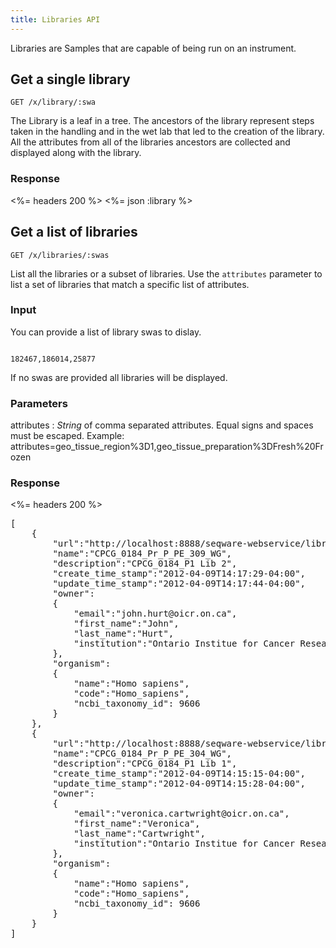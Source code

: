```yaml
---
title: Libraries API
---
```


Libraries are Samples that are capable of being run on an instrument.

## Get a single library

    GET /x/library/:swa
    
The Library is a leaf in a tree. The ancestors of the library represent steps taken in 
the handling and in the wet lab that led to the creation of the library. All the attributes
from all of the libraries ancestors are collected and displayed along with the library.

### Response

<%= headers 200 %>
<%= json :library %>


## Get a list of libraries

    GET /x/libraries/:swas
    
List all the libraries or a subset of libraries. Use the `attributes` parameter to list
a set of libraries that match a specific list of attributes.

### Input

You can provide a list of library swas to dislay.

<pre class="highlight"><code class="language-javascript">
182467,186014,25877
</code></pre>

If no swas are provided all libraries will be displayed.

### Parameters

attributes
: _String_ of comma separated attributes. Equal signs and spaces must be escaped.
  Example: attributes=geo_tissue_region%3D1,geo_tissue_preparation%3DFresh%20Frozen


### Response

<%= headers 200 %>
<pre class="highlight">
[
    {
        "url":"http://localhost:8888/seqware-webservice/library/186430",
        "name":"CPCG_0184_Pr_P_PE_309_WG",
        "description":"CPCG_0184_P1 Lib 2",
        "create_time_stamp":"2012-04-09T14:17:29-04:00",
        "update_time_stamp":"2012-04-09T14:17:44-04:00",
        "owner":
        {
            "email":"john.hurt@oicr.on.ca",
            "first_name":"John",
            "last_name":"Hurt",
            "institution":"Ontario Institue for Cancer Research"
        },
        "organism":
        {
            "name":"Homo sapiens",
            "code":"Homo_sapiens",
            "ncbi_taxonomy_id": 9606
        }
    },
    {
        "url":"http://localhost:8888/seqware-webservice/library/186428",
        "name":"CPCG_0184_Pr_P_PE_304_WG",
        "description":"CPCG_0184_P1 Lib 1",
        "create_time_stamp":"2012-04-09T14:15:15-04:00",
        "update_time_stamp":"2012-04-09T14:15:28-04:00",
        "owner":
        {
            "email":"veronica.cartwright@oicr.on.ca",
            "first_name":"Veronica",
            "last_name":"Cartwright",
            "institution":"Ontario Institue for Cancer Research"
        },
        "organism":
        {
            "name":"Homo sapiens",
            "code":"Homo_sapiens",
            "ncbi_taxonomy_id": 9606
        }
    }
]
</code></pre>
